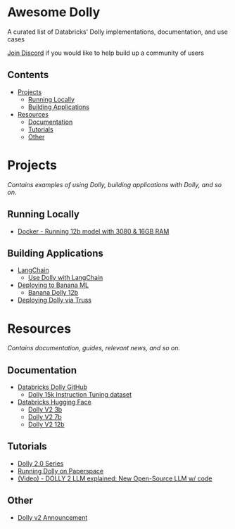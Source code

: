# Awesome Dolly

A curated list of Databricks' Dolly implementations, documentation, and use cases

[Join Discord](https://discord.gg/SEmAgR2eWF) if you would like to help build up a community of users

## Contents

- [Projects](#projects)
  - [Running Locally](#running-locally)
  - [Building Applications](#building-applications)
- [Resources](#resources)
  - [Documentation](#documentation)
  - [Tutorials](#tutorials)
  - [Other](#other)


# Projects

_Contains examples of using Dolly, building applications with Dolly, and so on._

## Running Locally

- [Docker - Running 12b model with 3080 & 16GB RAM](https://github.com/lunabrain-ai/dolly-v2-12b-8bit-example)


## Building Applications

- [LangChain](https://python.langchain.com/en/latest/index.html)
  - [Use Dolly with LangChain](https://github.com/hwchase17/langchain/issues/2928)
- [Deploying to Banana ML](https://www.banana.dev/)
  - [Banana Dolly 12b](https://github.com/bbreton3/banana-dolly-v2-12B)
- [Deploying Dolly via Truss](https://github.com/basetenlabs/dolly-v2-truss)



# Resources

_Contains documentation, guides, relevant news, and so on._

## Documentation

- [Databricks Dolly GitHub](https://github.com/databrickslabs/dolly)
  - [Dolly 15k Instruction Tuning dataset](https://github.com/databrickslabs/dolly/tree/master/data)
- [Databricks Hugging Face](https://huggingface.co/databricks)
  - [Dolly V2 3b](https://huggingface.co/databricks/dolly-v2-3b)
  - [Dolly V2 7b](https://huggingface.co/databricks/dolly-v2-7b)
  - [Dolly V2 12b](https://huggingface.co/databricks/dolly-v2-12b)


## Tutorials

- [Dolly 2.0 Series](https://github.com/kw2828/Dolly-2.0-Series)
- [Running Dolly on Paperspace](https://til.simonwillison.net/llms/dolly-2)
- [(Video) - DOLLY 2 LLM explained: New Open-Source LLM w/ code](https://www.youtube.com/watch?v=kZazs6V3314&ab_channel=code_your_own_AI)


## Other

- [Dolly v2 Announcement](https://www.databricks.com/blog/2023/04/12/dolly-first-open-commercially-viable-instruction-tuned-llm)

